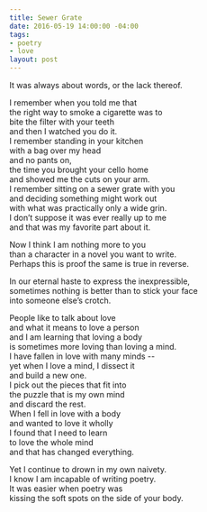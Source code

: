 ```yaml
---
title: Sewer Grate
date: 2016-05-19 14:00:00 -04:00
tags:
- poetry
- love
layout: post
---
```


It was always about words, or the lack thereof.

I remember when you told me that  
the right way to smoke a cigarette was to  
bite the filter with your teeth  
and then I watched you do it.  
I remember standing in your kitchen  
with a bag over my head  
and no pants on,  
the time you brought your cello home  
and showed me the cuts on your arm.  
I remember sitting on a sewer grate with you  
and deciding something might work out  
with what was practically only a wide grin.  
I don’t suppose it was ever really up to me  
and that was my favorite part about it.  

Now I think I am nothing more to you  
than a character in a novel you want to write.  
Perhaps this is proof the same is true in reverse.  

In our eternal haste to express the inexpressible,  
sometimes nothing is better than to stick your face  
into someone else’s crotch.  

People like to talk about love  
and what it means to love a person  
and I am learning that loving a body  
is sometimes more loving than loving a mind.  
I have fallen in love with many minds --  
yet when I love a mind, I dissect it  
and build a new one.  
I pick out the pieces that fit into  
the puzzle that is my own mind  
and discard the rest.  
When I fell in love with a body  
and wanted to love it wholly  
I found that I need to learn  
to love the whole mind  
and that has changed everything.  

Yet I continue to drown in my own naivety.  
I know I am incapable of writing poetry.  
It was easier when poetry was  
kissing the soft spots on the side of your body.